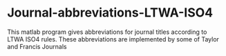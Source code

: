 # Journal-abbreviations-LTWA-ISO4
This matlab program gives abbreviations for journal titles according to LTWA ISO4 rules. These abbreviations are implemented by some of Taylor and Francis Journals
